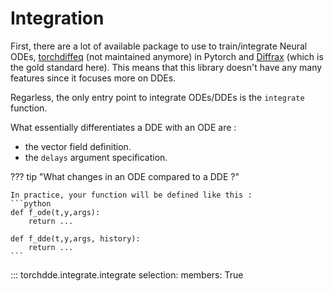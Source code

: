 # Integration

First, there are a lot of available package to use to train/integrate Neural ODEs, [torchdiffeq](https://github.com/rtqichen/torchdiffeq) (not maintained anymore) in Pytorch and [Diffrax](https://github.com/patrick-kidger/diffrax) (which is the gold standard here). This means that this library doesn't have any many features since it focuses more on DDEs.

Regarless, the only entry point to integrate ODEs/DDEs is the `integrate` function.

What essentially differentiates a DDE with an ODE are :

- the vector field definition.
- the `delays` argument specification.  

??? tip "What changes in an ODE compared to a DDE ?"

    In practice, your function will be defined like this :  
    ```python
    def f_ode(t,y,args):
        return ...
    
    def f_dde(t,y,args, history):
        return ...
    ```


::: torchdde.integrate.integrate
    selection:
        members: True
